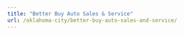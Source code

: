 ```yaml
---
title: "Better Buy Auto Sales & Service"
url: /oklahoma-city/better-buy-auto-sales-and-service/
---
```


